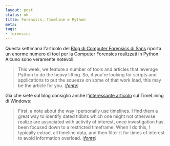 ```yaml
--- 
layout: post
status: ok
title: Forensics, Timeline e Python
meta: 
tags: 
- forensics
---
```

Questa settimana l'articolo del [Blog di Computer Forensics di Sans][1] riporta un enorme numero di tool per la Computer Forensics realizzati in Python. Alcuno sono veramente notevoli:

> This week, we feature a number of tools and articles that leverage Python to do the heavy lifting. So, if you're looking for scripts and applications to put the squeeze on some of that work load, this may be the article for you. *([fonte][1])*

Già che siete sul blog consiglio anche l'[interessante articolo](http://computer-forensics.sans.org/blog/2011/08/01/ultimate-windows-timelining) sul TimeLining di Windows:

> First, a note about the way I personally use timelines. I find them a great way to identify dated tidbits which one might not otherwise realize are associated with activity of interest, once investigation has been focused down to a restricted timeframe. When I do this, I typically extract all timeline data, and then filter it for times of interest to avoid information overload. *([fonte][2])*

[1]: http://computer-forensics.sans.org/blog/2011/07/29/digital-forensics-case-leads-python-puts-snakes-on-case
[2]: http://computer-forensics.sans.org/blog/2011/08/01/ultimate-windows-timelining
